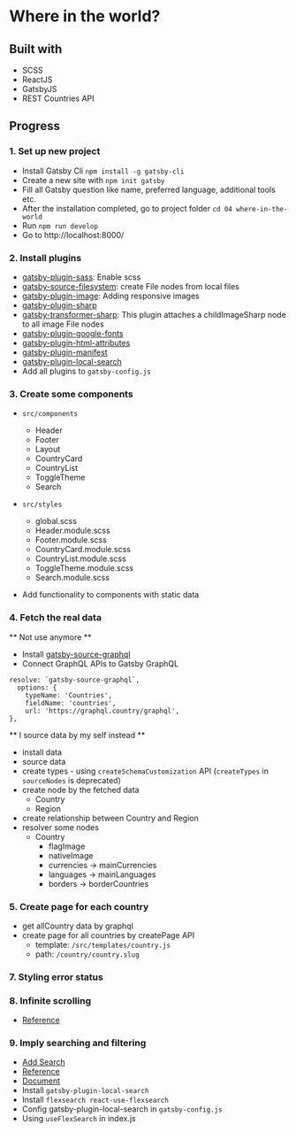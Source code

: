 # Where in the world?

## Built with

- SCSS
- ReactJS
- GatsbyJS
- REST Countries API

## Progress

### 1. Set up new project

- Install Gatsby Cli `npm install -g gatsby-cli`
- Create a new site with `npm init gatsby`
- Fill all Gatsby question like name, preferred language, additional tools etc.
- After the installation completed, go to project folder `cd 04 where-in-the-world`
- Run `npm run develop`
- Go to http://localhost:8000/

### 2. Install plugins

- [gatsby-plugin-sass](https://www.gatsbyjs.com/docs/how-to/styling/sass/): Enable scss
- [gatsby-source-filesystem](https://www.gatsbyjs.com/docs/how-to/sourcing-data/sourcing-from-the-filesystem): create File nodes from local files
- [gatsby-plugin-image](https://www.gatsbyjs.com/plugins/gatsby-plugin-image/): Adding responsive images
- [gatsby-plugin-sharp](https://www.gatsbyjs.com/plugins/gatsby-plugin-sharp/)
- [gatsby-transformer-sharp](https://www.gatsbyjs.com/docs/conceptual/image-plugin-architecture/#gatsby-transformer-sharp): This plugin attaches a childImageSharp node to all image File nodes
- [gatsby-plugin-google-fonts](https://www.gatsbyjs.com/plugins/gatsby-plugin-google-fonts/)
- [gatsby-plugin-html-attributes](https://www.gatsbyjs.com/plugins/gatsby-plugin-html-attributes/)
- [gatsby-plugin-manifest](https://www.gatsbyjs.com/plugins/gatsby-plugin-manifest/)
- [gatsby-plugin-local-search](https://www.gatsbyjs.com/plugins/gatsby-plugin-local-search/)
- Add all plugins to `gatsby-config.js`

### 3. Create some components

- `src/components`

  - Header
  - Footer
  - Layout
  - CountryCard
  - CountryList
  - ToggleTheme
  - Search

- `src/styles`

  - global.scss
  - Header.module.scss
  - Footer.module.scss
  - CountryCard.module.scss
  - CountryList.module.scss
  - ToggleTheme.module.scss
  - Search.module.scss

- Add functionality to components with static data

### 4. Fetch the real data

** Not use anymore **

- Install [gatsby-source-graphql](https://www.gatsbyjs.com/plugins/gatsby-source-graphql/)
- Connect GraphQL APIs to Gatsby GraphQL

```
resolve: `gatsby-source-graphql`,
  options: {
    typeName: 'Countries',
    fieldName: 'countries',
    url: 'https://graphql.country/graphql',
},
```

** I source data by my self instead **

- install data
- source data
- create types - using `createSchemaCustomization` API (`createTypes` in `sourceNodes` is deprecated)
- create node by the fetched data
  - Country
  - Region
- create relationship between Country and Region
- resolver some nodes
  - Country
    - flagImage
    - nativeImage
    - currencies -> mainCurrencies
    - languages -> mainLanguages
    - borders -> borderCountries

### 5. Create page for each country

- get allCountry data by graphql
- create page for all countries by createPage API
  - template: `/src/templates/country.js`
  - path: `/country/country.slug`

### 7. Styling error status

### 8. Infinite scrolling

- [Reference](https://www.erichowey.dev/writing/load-more-button-and-infinite-scroll-in-gatsby/)

### 9. Imply searching and filtering

- [Add Search](https://www.gatsbyjs.com/docs/how-to/adding-common-features/adding-search/)
- [Reference](https://www.emgoto.com/gatsby-search/)
- [Document](https://www.gatsbyjs.com/plugins/gatsby-plugin-local-search)
- Install `gatsby-plugin-local-search`
- Install `flexsearch react-use-flexsearch`
- Config gatsby-plugin-local-search in `gatsby-config.js`
- Using `useFlexSearch` in index.js
